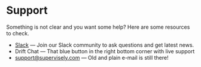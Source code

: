 # Support

Something is not clear and you want some help? Here are some resources to check.

* [Slack](https://supervisely.com/slack) — Join our Slack community to ask questions and get latest news.
* Drift Chat — That blue button in the right bottom corner with live support
* [support@supervisely.com](mailto:support@supervisely.com) — Old and plain e-mail is still there!
